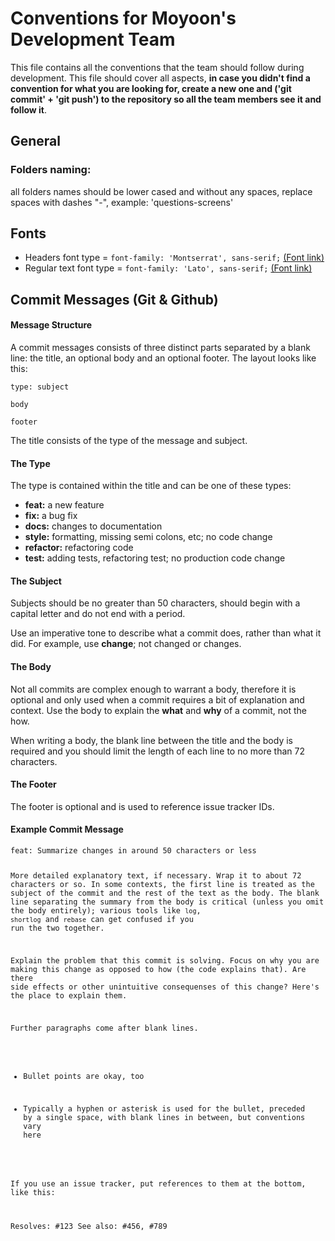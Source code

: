 # Conventions for Moyoon's Development Team
This file contains all the conventions that the team should follow during development. This file should cover all aspects, **in case you didn't find a convention for what you are looking for, create a new one and ('git commit' + 'git push') to the repository so all the team members see it and follow it**.

## General
### Folders naming:
all folders names should be lower cased and without any spaces, replace spaces with dashes "-", example:	'questions-screens'

## Fonts
<ul>
 <li>Headers font type = <code>font-family: 'Montserrat', sans-serif;</code> <a href="https://fonts.google.com/specimen/Montserrat">(Font link)</a></li>
 <li>Regular text font type = <code>font-family: 'Lato', sans-serif;</code> <a href="https://fonts.google.com/specimen/Lato">(Font link)</a></li>
</ul>

## Commit Messages (Git & Github)
<article>
<h4>Message Structure</h4>
<p>A commit messages consists of three distinct parts separated by a blank line: the title, an optional body and an optional footer. The layout looks like this:</p>

<pre><code>type: subject

body

footer</code></pre>

<p>The title consists of the type of the message and subject.</p>
</article>

<article>
<h4>The Type</h4>
<p>The type is contained within the title and can be one of these types:</p>

<ul>
<li><strong>feat:</strong> a new feature</li>
<li><strong>fix:</strong> a bug fix</li>
<li><strong>docs:</strong> changes to documentation</li>
<li><strong>style:</strong> formatting, missing semi colons, etc; no code change</li>
<li><strong>refactor:</strong> refactoring code</li>
<li><strong>test:</strong> adding tests, refactoring test; no production code change</li>
</ul>
</article>

<article>
<h4>The Subject</h4>
<p>Subjects should be no greater than 50 characters, should begin with a capital letter and do not end with a period.</p>

<p>Use an imperative tone to describe what a commit does, rather than what it did. For example, use <strong>change</strong>; not changed or changes.</p>
</article>

<article>
<h4>The Body</h4>
<p>Not all commits are complex enough to warrant a body, therefore it is optional and only used when a commit requires a bit of explanation and context. Use the body to explain the <strong>what</strong> and <strong>why</strong> of a commit, not the how.</p>

<p>When writing a body, the blank line between the title and the body is required and you should limit the length of each line to no more than 72 characters.</p>
</article>

<article>
<h4>The Footer</h4>
<p>The footer is optional and is used to reference issue tracker IDs.</p>
</article>

<article>
<h4>Example Commit Message</h4>
<pre><code>feat: Summarize changes in around 50 characters or less

More detailed explanatory text, if necessary. Wrap it to about 72
characters or so. In some contexts, the first line is treated as the
subject of the commit and the rest of the text as the body. The
blank line separating the summary from the body is critical (unless
you omit the body entirely); various tools like `log`, `shortlog`
and `rebase` can get confused if you run the two together.

Explain the problem that this commit is solving. Focus on why you
are making this change as opposed to how (the code explains that).
Are there side effects or other unintuitive consequenses of this
change? Here's the place to explain them.

Further paragraphs come after blank lines.

 - Bullet points are okay, too

 - Typically a hyphen or asterisk is used for the bullet, preceded
   by a single space, with blank lines in between, but conventions
   vary here

If you use an issue tracker, put references to them at the bottom,
like this:

Resolves: #123
See also: #456, #789</code></pre>
</article>


